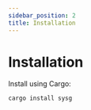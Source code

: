 ```yaml
---
sidebar_position: 2
title: Installation
---
```


# Installation

Install using Cargo:

```bash
cargo install sysg
```
